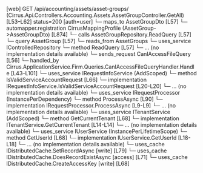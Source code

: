 [web] GET /api/accounting/assets/asset-groups/  (Cirrus.Api.Controllers.Accounting.Assets.AssetGroupController.GetAll)  [L53–L62] status=200 [auth=user]
  └─ maps_to AssetGroupDto [L57]
    └─ automapper.registration CirrusMappingProfile (AssetGroup->AssetGroupDto) [L874]
  └─ calls AssetGroupRepository.ReadQuery [L57]
  └─ query AssetGroup [L57]
    └─ reads_from AssetGroups
  └─ uses_service IControlledRepository<AssetGroup>
    └─ method ReadQuery [L57]
      └─ ... (no implementation details available)
  └─ sends_request CanIAccessFileQuery [L56]
    └─ handled_by Cirrus.ApplicationService.Firm.Queries.CanIAccessFileQueryHandler.Handle [L43–L101]
      └─ uses_service IRequestInfoService (AddScoped)
        └─ method IsValidServiceAccountRequest [L66]
          └─ implementation IRequestInfoService.IsValidServiceAccountRequest [L20-L20]
          └─ ... (no implementation details available)
      └─ uses_service IRequestProcessor (InstancePerDependency)
        └─ method ProcessAsync [L90]
          └─ implementation IRequestProcessor.ProcessAsync [L9-L9]
          └─ ... (no implementation details available)
      └─ uses_service ITenantService (AddScoped)
        └─ method GetCurrentTenant [L68]
          └─ implementation ITenantService.GetCurrentTenant [L14-L14]
          └─ ... (no implementation details available)
      └─ uses_service IUserService (InstancePerLifetimeScope)
        └─ method GetUserId [L68]
          └─ implementation IUserService.GetUserId [L18-L18]
          └─ ... (no implementation details available)
      └─ uses_cache IDistributedCache.SetRecordAsync [write] [L79]
      └─ uses_cache IDistributedCache.DoesRecordExistAsync [access] [L71]
      └─ uses_cache IDistributedCache.CreateAccessKey [write] [L68]

